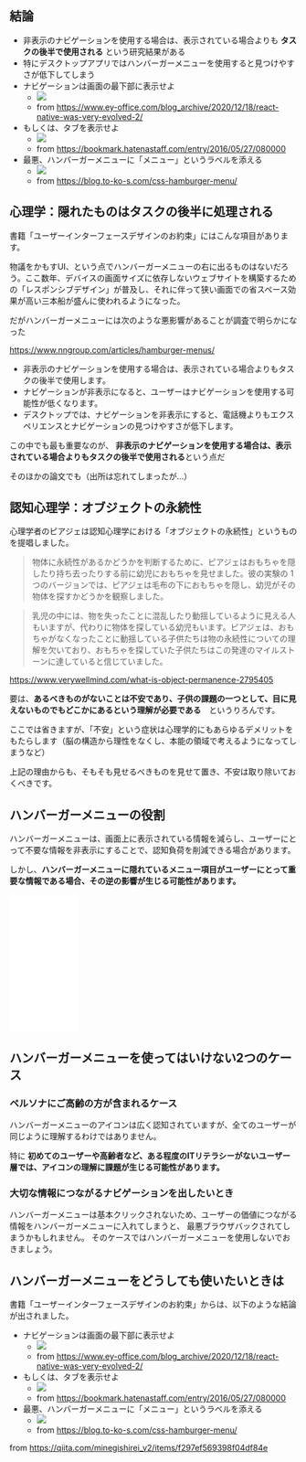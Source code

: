 


## 結論

- 非表示のナビゲーションを使用する場合は、表示されている場合よりも **タスクの後半で使用される** という研究結果がある
- 特にデスクトップアプリではハンバーガーメニューを使用すると見つけやすさが低下してしまう
- ナビゲーションは画面の最下部に表示せよ
    - <img src="https://www.ey-office.com/images/react_native_jyanken.png">
    - from https://www.ey-office.com/blog_archive/2020/12/18/react-native-was-very-evolved-2/
- もしくは、タブを表示せよ
    - <img src="https://img.f.hatena.ne.jp/images/fotolife/h/hatenabookmark/20160526/20160526182349.png">
    - from https://bookmark.hatenastaff.com/entry/2016/05/27/080000
- 最悪、ハンバーガーメニューに「メニュー」というラベルを添える
    - <img src="https://blog.to-ko-s.com/wp-content/uploads/2023/02/css-hamburger-menu.jpg">
    - from https://blog.to-ko-s.com/css-hamburger-menu/





## 心理学：隠れたものはタスクの後半に処理される

書籍「ユーザーインターフェースデザインのお約束」にはこんな項目があります。

物議をかもすUI、という点でハンバーガーメニューの右に出るものはないだろう。ここ数年、デバイスの画面サイズに依存しないウェブサイトを構築するための「レスポンシブデザイン」が普及し、それに伴って狭い画面での省スペース効果が高い三本船が盛んに使われるようになった。

だがハンバーガーメニューには次のような悪影響があることが調査で明らかになった

https://www.nngroup.com/articles/hamburger-menus/

- 非表示のナビゲーションを使用する場合は、表示されている場合よりもタスクの後半で使用します。
- ナビゲーションが非表示になると、ユーザーはナビゲーションを使用する可能性が低くなります。
- デスクトップでは、ナビゲーションを非表示にすると、電話機よりもエクスペリエンスとナビゲーションの見つけやすさが低下します。

この中でも最も重要なのが、 **非表示のナビゲーションを使用する場合は、表示されている場合よりもタスクの後半で使用される**という点だ

そのほかの論文でも（出所は忘れてしまったが...）


## 認知心理学：オブジェクトの永続性

心理学者のピアジェは認知心理学における「オブジェクトの永続性」というものを提唱しました。

> 物体に永続性があるかどうかを判断するために、ピアジェはおもちゃを隠したり持ち去ったりする前に幼児におもちゃを見せました。彼の実験の 1 つのバージョンでは、ピアジェは毛布の下におもちゃを隠し、幼児がその物体を探すかどうかを観察しました。

> 乳児の中には、物を失ったことに混乱したり動揺しているように見える人もいますが、代わりに物体を探している幼児もいます。ピアジェは、おもちゃがなくなったことに動揺している子供たちは物の永続性についての理解を欠いており、おもちゃを探していた子供たちはこの発達のマイルストーンに達していると信じていました。

https://www.verywellmind.com/what-is-object-permanence-2795405

要は、**あるべきものがないことは不安であり、子供の課題の一つとして、目に見えないものでもどこかにあるという理解が必要である**　というりろんです。

ここでは省きますが、「不安」という症状は心理学的にもあらゆるデメリットをもたらします（脳の構造から理性をなくし、本能の領域で考えるようになってしまうなど）

上記の理由からも、そもそも見せるべきものを見せて置き、不安は取り除いておくべきです。



## ハンバーガーメニューの役割

ハンバーガーメニューは、画面上に表示されている情報を減らし、ユーザーにとって不要な情報を非表示にすることで、認知負荷を削減できる場合があります。

しかし、**ハンバーガーメニューに隠れているメニュー項目がユーザーにとって重要な情報である場合、その逆の影響が生じる可能性があります。**


<iframe sandbox="allow-popups allow-scripts allow-modals allow-forms allow-same-origin" style="width:120px;height:240px;" marginwidth="0" marginheight="0" scrolling="no" frameborder="0" src="//rcm-fe.amazon-adsystem.com/e/cm?lt1=_blank&bc1=000000&IS2=1&bg1=FFFFFF&fc1=000000&lc1=0000FF&t=oreilly10book-22&language=ja_JP&o=9&p=8&l=as4&m=amazon&f=ifr&ref=as_ss_li_til&asins=4873118948&linkId=effc8880a09bbd53be7bf93cc0017201"></iframe>


## ハンバーガーメニューを使ってはいけない2つのケース


### ペルソナにご高齢の方が含まれるケース

ハンバーガーメニューのアイコンは広く認知されていますが、全てのユーザーが同じように理解するわけではありません。

特に **初めてのユーザーや高齢者など、ある程度のITリテラシーがないユーザー層では、アイコンの理解に課題が生じる可能性があります。**


### 大切な情報につながるナビゲーションを出したいとき

ハンバーガーメニューは基本クリックされないため、ユーザーの価値につながる情報をハンバーガーメニューに入れてしまうと、
最悪ブラウザバックされてしまうかもしれません。
そのケースではハンバーガーメニューを使用しないでおきましょう。



## ハンバーガーメニューをどうしても使いたいときは


書籍「ユーザーインターフェースデザインのお約束」からは、以下のような結論が出されました。

- ナビゲーションは画面の最下部に表示せよ
    - <img src="https://www.ey-office.com/images/react_native_jyanken.png">
    - from https://www.ey-office.com/blog_archive/2020/12/18/react-native-was-very-evolved-2/
- もしくは、タブを表示せよ
    - <img src="https://img.f.hatena.ne.jp/images/fotolife/h/hatenabookmark/20160526/20160526182349.png">
    - from https://bookmark.hatenastaff.com/entry/2016/05/27/080000
- 最悪、ハンバーガーメニューに「メニュー」というラベルを添える
    - <img src="https://blog.to-ko-s.com/wp-content/uploads/2023/02/css-hamburger-menu.jpg">
    - from https://blog.to-ko-s.com/css-hamburger-menu/


from https://qiita.com/minegishirei_v2/items/f297ef569398f04df84e